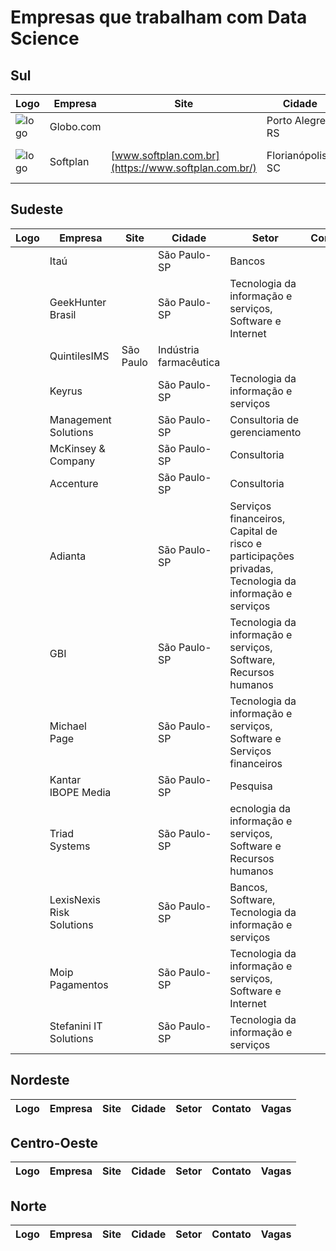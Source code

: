 # Empresas que trabalham com Data Science 


## Sul 


| Logo  | Empresa  |  Site  | Cidade  |  Setor | Contato | Vagas |
|---|---|---|---|---|---|---|
|  ![logo](http://s.glbimg.com/en/ho/static/globo_com_2016/img/home_200x200.png) | Globo.com |   | Porto Alegre-RS   | Jornalismo  |   |   |
|  ![logo](https://images.duckduckgo.com/iu/?u=http%3A%2F%2Finaitec.com.br%2Fwp-content%2Fuploads%2F2015%2F02%2Flogo-softplan.png&f=1) | Softplan  |  [www.softplan.com.br](https://www.softplan.com.br/) | Florianópolis-SC  | Justiça/Gestão Pública/Indústria Civil  |   | https://www.softplan.com.br/carreira/  |

## Sudeste
| Logo  | Empresa  |  Site  | Cidade  |  Setor | Contato | Vagas |
|---|---|---|---|---|---|---|
|   | Itaú |   | São Paulo-SP | Bancos |   |   |
|   | GeekHunter Brasil |   | São Paulo-SP | Tecnologia da informação e serviços, Software e Internet |   |   |
|   | QuintilesIMS | São Paulo | Indústria farmacêutica |   |   |   |
|   | Keyrus |   | São Paulo-SP | Tecnologia da informação e serviços |   |   |
|   | Management Solutions |   | São Paulo-SP | Consultoria de gerenciamento |   |   |
|   | McKinsey & Company |   | São Paulo-SP | Consultoria |   |   |
|   | Accenture |   | São Paulo-SP | Consultoria |   |   |
|   | Adianta |   | São Paulo-SP | Serviços financeiros, Capital de risco e participações privadas, Tecnologia da informação e serviços |   |   |
|   | GBI |   | São Paulo-SP | Tecnologia da informação e serviços, Software, Recursos humanos |   |   |
|   | Michael Page |   | São Paulo-SP | Tecnologia da informação e serviços, Software e Serviços financeiros |   |   |
|   | Kantar IBOPE Media |   | São Paulo-SP | Pesquisa |   |   |
|   | Triad Systems |   | São Paulo-SP | ecnologia da informação e serviços, Software e Recursos humanos |   |   |
|   | LexisNexis Risk Solutions |   | São Paulo-SP | Bancos, Software, Tecnologia da informação e serviços |   |   |
|   | Moip Pagamentos |   | São Paulo-SP | Tecnologia da informação e serviços, Software e Internet |   |   |
|   | Stefanini IT Solutions |   | São Paulo-SP | Tecnologia da informação e serviços |   |   |

## Nordeste
| Logo  | Empresa  |  Site  | Cidade  |  Setor | Contato | Vagas |
|---|---|---|---|---|---|---|

## Centro-Oeste
| Logo  | Empresa  |  Site  | Cidade  |  Setor | Contato | Vagas |
|---|---|---|---|---|---|---|

## Norte
| Logo  | Empresa  |  Site  | Cidade  |  Setor | Contato | Vagas |
|---|---|---|---|---|---|---|
